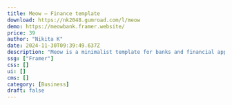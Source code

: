 ```yaml
---
title: Meow — Finance template
download: https://nk2048.gumroad.com/l/meow
demo: https://meowbank.framer.website/
price: 39
author: "Nikita K"
date: 2024-11-30T09:39:49.637Z
description: "Meow is a minimalist template for banks and financial apps, offering easy customization and a modern design."
ssg: ["Framer"]
css: []
ui: []
cms: []
category: [Business]
draft: false
---
```

